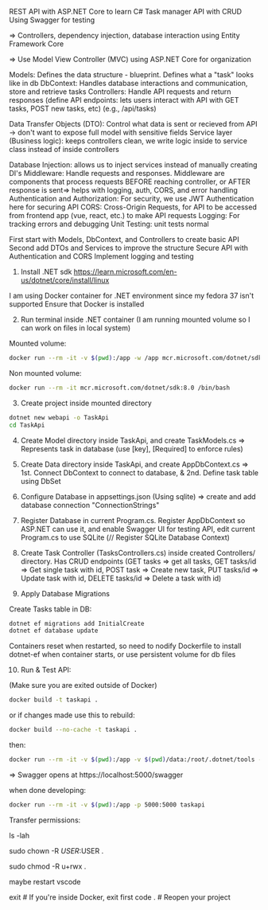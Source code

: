 REST API with ASP.NET Core to learn C#
Task manager API with CRUD
Using Swagger for testing

=> Controllers, dependency injection, database interaction using Entity Framework Core

=> Use Model View Controller (MVC) using ASP.NET Core for organization

Models: Defines the data structure - blueprint. Defines what a "task" looks like in db
DbContext: Handles database interactions and communication, store and retrieve tasks
Controllers: Handle API requests and return responses (define API endpoints: lets users interact with API with GET tasks, POST new tasks, etc) (e.g., /api/tasks)


Data Transfer Objects (DTO): Control what data is sent or recieved from API -> don't want to expose full model with sensitive fields
Service layer (Business logic): keeps controllers clean, we write logic inside to service class instead of inside controllers


Database Injection: allows us to inject services instead of manually creating DI's
Middleware: Handle requests and responses. Middleware are components that process requests BEFORE reaching controller, or AFTER response is sent=> helps with logging, auth, CORS, and error handling
Authentication and Authorization: For security, we use JWT Authentication here for securing API
CORS: Cross-Origin Requests, for API to be accessed from frontend app (vue, react, etc.) to make API requests
Logging: For tracking errors and debugging
Unit Testing: unit tests normal



First start with Models, DbContext, and Controllers to create basic API
Second add DTOs and Services to improve the structure
Secure API with Authentication and CORS
Implement logging and testing


1. Install .NET sdk
https://learn.microsoft.com/en-us/dotnet/core/install/linux

I am using Docker container for .NET environment since my fedora 37 isn't supported
Ensure that Docker is installed


2. Run terminal inside .NET container (I am running mounted volume so I can work on files in local system)

Mounted volume:
```bash
docker run --rm -it -v $(pwd):/app -w /app mcr.microsoft.com/dotnet/sdk:8.0 /bin/bash
```

Non mounted volume:
```bash
docker run --rm -it mcr.microsoft.com/dotnet/sdk:8.0 /bin/bash
```

3. Create project inside mounted directory

```bash
dotnet new webapi -o TaskApi
cd TaskApi
```

4. Create Model directory inside TaskApi, and create TaskModels.cs => Represents task in database (use [key], [Required] to enforce rules)

5. Create Data directory inside TaskApi, and create AppDbContext.cs => 1st. Connect DbContext to connect to database, & 2nd. Define task table using DbSet<TaskModel>

6. Configure Database in appsettings.json (Using sqlite) => create and add database connection "ConnectionStrings"

7. Register Database in current Program.cs. Register AppDbContext so ASP.NET can use it, and enable Swagger UI for testing API, edit current Program.cs to use SQLite (// Register SQLite Database Context)

8. Create Task Controller (TasksControllers.cs) inside created Controllers/ directory. Has CRUD endpoints (GET tasks => get all tasks, GET tasks/id => Get single task with id, POST task => Create new task, PUT tasks/id => Update task with id, DELETE tasks/id => Delete a task with id)

9. Apply Database Migrations

Create Tasks table in DB:
```bash
dotnet ef migrations add InitialCreate
dotnet ef database update
```
<!-- 
(Might need to install dotnet.ef tool and add to path):
Inside container install dotnet.ef run:
```bash
dotnet tool install --global dotnet-ef
```
For adding to path:
```bash
export PATH="$PATH:/root/.dotnet/tools"
```
Confirm installation is working:
```bash
dotnet ef --version
```
 -->
<!-- (Might need to install Microsoft.EntityFrameworkCore.Design in local terminal OUTSIDE of docker terminal ):
```bash
dotnet add package Microsoft.EntityFrameworkCore.Design
```
Check installation:
```bash
dotnet list package
``` -->
<!-- 
Finally after installing, retry these two:
```bash
dotnet ef migrations add InitialCreate
dotnet ef database update
``` -->

Containers reset when restarted, so need to nodify Dockerfile to install dotnet-ef when container starts, or use persistent volume for db files

10. Run & Test API:
<!-- 
```bash
docker run
``` -->
(Make sure you are exited outside of Docker)
```bash
docker build -t taskapi .
```

or if changes made use this to rebuild:
```bash
docker build --no-cache -t taskapi .
```

then:
```bash
docker run --rm -it -v $(pwd):/app -v $(pwd)/data:/root/.dotnet/tools -p 5000:5000 taskapi
```

=> Swagger opens at https://localhost:5000/swagger

when done developing:

```bash
docker run --rm -it -v $(pwd):/app -p 5000:5000 taskapi
```

Transfer permissions:

ls -lah

sudo chown -R $USER:$USER .

sudo chmod -R u+rwx .

maybe restart vscode 

exit  # If you're inside Docker, exit first
code .  # Reopen your project
